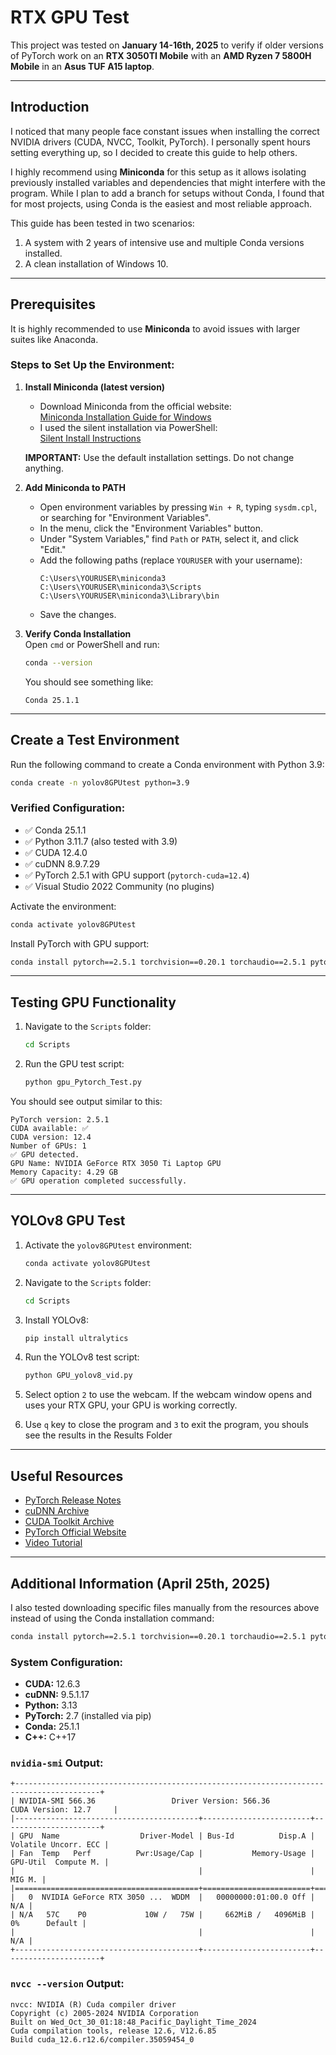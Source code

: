 # RTX GPU Test

This project was tested on **January 14-16th, 2025** to verify if older versions of PyTorch work on an **RTX 3050TI Mobile** with an **AMD Ryzen 7 5800H Mobile** in an **Asus TUF A15 laptop**.

---

## Introduction

I noticed that many people face constant issues when installing the correct NVIDIA drivers (CUDA, NVCC, Toolkit, PyTorch). I personally spent hours setting everything up, so I decided to create this guide to help others.

I highly recommend using **Miniconda** for this setup as it allows isolating previously installed variables and dependencies that might interfere with the program. While I plan to add a branch for setups without Conda, I found that for most projects, using Conda is the easiest and most reliable approach.

This guide has been tested in two scenarios:
1. A system with 2 years of intensive use and multiple Conda versions installed.
2. A clean installation of Windows 10.

---

## Prerequisites

It is highly recommended to use **Miniconda** to avoid issues with larger suites like Anaconda.

### Steps to Set Up the Environment:

1. **Install Miniconda (latest version)**  
   - Download Miniconda from the official website:  
     [Miniconda Installation Guide for Windows](https://www.anaconda.com/docs/getting-started/miniconda/install#windows-installation)  
   - I used the silent installation via PowerShell:  
     [Silent Install Instructions](https://www.anaconda.com/docs/getting-started/miniconda/install#windows-command-prompt)  

   **IMPORTANT:** Use the default installation settings. Do not change anything.

2. **Add Miniconda to PATH**  
   - Open environment variables by pressing `Win + R`, typing `sysdm.cpl`, or searching for "Environment Variables".  
   - In the menu, click the "Environment Variables" button.  
   - Under "System Variables," find `Path` or `PATH`, select it, and click "Edit."  
   - Add the following paths (replace `YOURUSER` with your username):  
     ```
     C:\Users\YOURUSER\miniconda3
     C:\Users\YOURUSER\miniconda3\Scripts
     C:\Users\YOURUSER\miniconda3\Library\bin
     ```
   - Save the changes.

3. **Verify Conda Installation**  
   Open `cmd` or PowerShell and run:  
   ```bash
   conda --version
   ```
   You should see something like:  
   ```
   Conda 25.1.1
   ```

---

## Create a Test Environment

Run the following command to create a Conda environment with Python 3.9:

```bash
conda create -n yolov8GPUtest python=3.9
```

### Verified Configuration:

- ✅ Conda 25.1.1  
- ✅ Python 3.11.7 (also tested with 3.9)  
- ✅ CUDA 12.4.0  
- ✅ cuDNN 8.9.7.29  
- ✅ PyTorch 2.5.1 with GPU support (`pytorch-cuda=12.4`)  
- ✅ Visual Studio 2022 Community (no plugins)

Activate the environment:
```bash
conda activate yolov8GPUtest
```

Install PyTorch with GPU support:
```bash
conda install pytorch==2.5.1 torchvision==0.20.1 torchaudio==2.5.1 pytorch-cuda=12.4 -c pytorch -c nvidia
```

---

## Testing GPU Functionality

1. Navigate to the `Scripts` folder:
   ```bash
   cd Scripts
   ```

2. Run the GPU test script:
   ```bash
   python gpu_Pytorch_Test.py
   ```

You should see output similar to this:
```
PyTorch version: 2.5.1
CUDA available: ✅
CUDA version: 12.4
Number of GPUs: 1
✅ GPU detected.
GPU Name: NVIDIA GeForce RTX 3050 Ti Laptop GPU
Memory Capacity: 4.29 GB
✅ GPU operation completed successfully.
```

---

## YOLOv8 GPU Test

1. Activate the `yolov8GPUtest` environment:
   ```bash
   conda activate yolov8GPUtest
   ```

2. Navigate to the `Scripts` folder:
   ```bash
   cd Scripts
   ```

3. Install YOLOv8:
   ```bash
   pip install ultralytics
   ```

4. Run the YOLOv8 test script:
   ```bash
   python GPU_yolov8_vid.py
   ```

5. Select option `2` to use the webcam. If the webcam window opens and uses your RTX GPU, your GPU is working correctly.

6. Use `q` key to close the program and `3` to exit the program, you shouls see the results in the Results Folder

---

## Useful Resources

- [PyTorch Release Notes](https://github.com/pytorch/pytorch/blob/main/RELEASE.md)  
- [cuDNN Archive](https://developer.nvidia.com/rdp/cudnn-archive)  
- [CUDA Toolkit Archive](https://developer.nvidia.com/cuda-toolkit-archive)  
- [PyTorch Official Website](https://pytorch.org/)  
- [Video Tutorial](https://www.youtube.com/watch?v=r7Am-ZGMef8)

---

## Additional Information (April 25th, 2025)

I also tested downloading specific files manually from the resources above instead of using the Conda installation command:
```bash
conda install pytorch==2.5.1 torchvision==0.20.1 torchaudio==2.5.1 pytorch-cuda=12.4 -c pytorch -c nvidia
```

### System Configuration:
- **CUDA:** 12.6.3  
- **cuDNN:** 9.5.1.17  
- **Python:** 3.13  
- **PyTorch:** 2.7 (installed via pip)  
- **Conda:** 25.1.1  
- **C++:** C++17  

### `nvidia-smi` Output:
```
+-----------------------------------------------------------------------------------------+
| NVIDIA-SMI 566.36                 Driver Version: 566.36         CUDA Version: 12.7     |
|-----------------------------------------+------------------------+----------------------+
| GPU  Name                  Driver-Model | Bus-Id          Disp.A | Volatile Uncorr. ECC |
| Fan  Temp   Perf          Pwr:Usage/Cap |           Memory-Usage | GPU-Util  Compute M. |
|                                         |                        |               MIG M. |
|=========================================+========================+======================|
|   0  NVIDIA GeForce RTX 3050 ...  WDDM  |   00000000:01:00.0 Off |                  N/A |
| N/A   57C    P0             10W /   75W |     662MiB /   4096MiB |      0%      Default |
|                                         |                        |                  N/A |
+-----------------------------------------+------------------------+----------------------+
```

### `nvcc --version` Output:
```
nvcc: NVIDIA (R) Cuda compiler driver
Copyright (c) 2005-2024 NVIDIA Corporation
Built on Wed_Oct_30_01:18:48_Pacific_Daylight_Time_2024
Cuda compilation tools, release 12.6, V12.6.85
Build cuda_12.6.r12.6/compiler.35059454_0
```